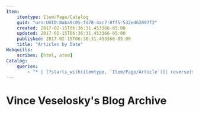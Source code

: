 ```yaml
---
Item:
    itemtype: Item/Page/Catalog
    guid: "urn:UUID:8aba9c05-fd78-4ac7-8ff5-532ed62097f2"
    created: 2017-02-15T06:36:31.453366-05:00
    updated: 2017-02-15T06:36:31.453366-05:00
    published: 2017-02-15T06:36:31.453366-05:00
    title: "Articles by Date"
Webquills:
    scribes: [html, atom]
Catalog:
    queries:
        - "* | [?starts_with(itemtype, `Item/Page/Article`)]| reverse(sort_by(@, &updated))"
---
```


# Vince Veselosky's Blog Archive

